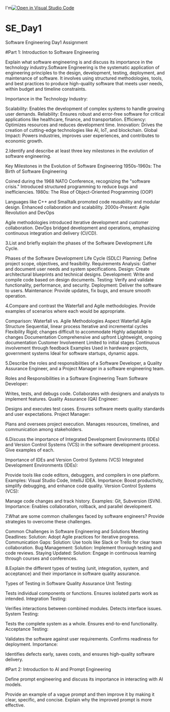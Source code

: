 I'm[![Open in Visual Studio Code](https://classroom.github.com/assets/open-in-vscode-2e0aaae1b6195c2367325f4f02e2d04e9abb55f0b24a779b69b11b9e10269abc.svg)](https://classroom.github.com/online_ide?assignment_repo_id=17341904&assignment_repo_type=AssignmentRepo)
# SE_Day1
Software Engineering Day1 Assignment

#Part 1: Introduction to Software Engineering

Explain what software engineering is and discuss its importance in the technology industry.Software Engineering is the systematic application of engineering principles to the design, development, testing, deployment, and maintenance of software. It involves using structured methodologies, tools, and best practices to produce high-quality software that meets user needs, within budget and timeline constraints.

Importance in the Technology Industry:

Scalability: Enables the development of complex systems to handle growing user demands.
Reliability: Ensures robust and error-free software for critical applications like healthcare, finance, and transportation.
Efficiency: Optimizes resources and reduces development time.
Innovation: Drives the creation of cutting-edge technologies like AI, IoT, and blockchain.
Global Impact: Powers industries, improves user experiences, and contributes to economic growth.

2.Identify and describe at least three key milestones in the evolution of software engineering.

Key Milestones in the Evolution of Software Engineering
1950s-1960s: The Birth of Software Engineering

Coined during the 1968 NATO Conference, recognizing the "software crisis."
Introduced structured programming to reduce bugs and inefficiencies.
1980s: The Rise of Object-Oriented Programming (OOP)

Languages like C++ and Smalltalk promoted code reusability and modular design.
Enhanced collaboration and scalability.
2000s-Present: Agile Revolution and DevOps

Agile methodologies introduced iterative development and customer collaboration.
DevOps bridged development and operations, emphasizing continuous integration and delivery (CI/CD).


3.List and briefly explain the phases of the Software Development Life Cycle.

Phases of the Software Development Life Cycle (SDLC)
Planning: Define project scope, objectives, and feasibility.
Requirements Analysis: Gather and document user needs and system specifications.
Design: Create architectural blueprints and technical designs.
Development: Write and compile code based on design documents.
Testing: Verify and validate functionality, performance, and security.
Deployment: Deliver the software to users.
Maintenance: Provide updates, fix bugs, and ensure smooth operation.


4.Compare and contrast the Waterfall and Agile methodologies. Provide examples of scenarios where each would be appropriate.

Comparison: Waterfall vs. Agile Methodologies
Aspect	Waterfall	Agile
Structure	Sequential, linear process	Iterative and incremental cycles
Flexibility	Rigid; changes difficult to accommodate	Highly adaptable to changes
Documentation	Comprehensive and upfront	Lightweight, ongoing documentation
Customer Involvement	Limited to initial stages	Continuous involvement through feedback
Examples	Used in hardware projects, government systems	Ideal for software startups, dynamic apps.


5.Describe the roles and responsibilities of a Software Developer, a Quality Assurance Engineer, and a Project Manager in a software engineering team.

Roles and Responsibilities in a Software Engineering Team
Software Developer:

Writes, tests, and debugs code.
Collaborates with designers and analysts to implement features.
Quality Assurance (QA) Engineer:

Designs and executes test cases.
Ensures software meets quality standards and user expectations.
Project Manager:

Plans and oversees project execution.
Manages resources, timelines, and communication among stakeholders.



6.Discuss the importance of Integrated Development Environments (IDEs) and Version Control Systems (VCS) in the software development process. Give examples of each.

Importance of IDEs and Version Control Systems (VCS)
Integrated Development Environments (IDEs):

Provide tools like code editors, debuggers, and compilers in one platform.
Examples: Visual Studio Code, IntelliJ IDEA.
Importance: Boost productivity, simplify debugging, and enhance code quality.
Version Control Systems (VCS):

Manage code changes and track history.
Examples: Git, Subversion (SVN).
Importance: Enables collaboration, rollback, and parallel development.


7.What are some common challenges faced by software engineers? Provide strategies to overcome these challenges.


Common Challenges in Software Engineering and Solutions
Meeting Deadlines:
Solution: Adopt Agile practices for iterative progress.
Communication Gaps:
Solution: Use tools like Slack or Trello for clear team collaboration.
Bug Management:
Solution: Implement thorough testing and code reviews.
Staying Updated:
Solution: Engage in continuous learning through courses and conferences.

8.Explain the different types of testing (unit, integration, system, and acceptance) and their importance in software quality assurance.

Types of Testing in Software Quality Assurance
Unit Testing:

Tests individual components or functions.
Ensures isolated parts work as intended.
Integration Testing:

Verifies interactions between combined modules.
Detects interface issues.
System Testing:

Tests the complete system as a whole.
Ensures end-to-end functionality.
Acceptance Testing:

Validates the software against user requirements.
Confirms readiness for deployment.
Importance:

Identifies defects early, saves costs, and ensures high-quality software delivery.



#Part 2: Introduction to AI and Prompt Engineering


Define prompt engineering and discuss its importance in interacting with AI models.


Provide an example of a vague prompt and then improve it by making it clear, specific, and concise. Explain why the improved prompt is more effective.
